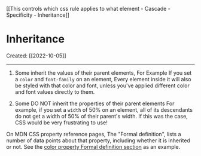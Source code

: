 [[This controls which css rule applies to what element - Cascade - Specificity - Inheritance]]

# Inheritance
Created:  [[2022-10-05]]

---
1. Some inherit the values of their parent elements, 
For Example
    If you set a `color` and `font-family` on an element, 
    Every element inside it will also be styled with that color and font, 
    unless you've applied different color and font values directly to them.


2. Some DO NOT inherit the properties of their parent elements
For example, 
    if you set a `width` of 50% on an element, 
    all of its descendants do not get a width of 50% of their parent's width. 
    If this was the case, CSS would be very frustrating to use!


On MDN CSS property reference pages, 
The "Formal definition", lists a number of data points about that property, including whether it is inherited or not. 
See the [color property Formal definition section](https://developer.mozilla.org/en-US/docs/Web/CSS/color#formal_definition) as an example.












